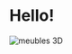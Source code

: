 <!DOCTYPE html>
<html lang="en">
<head>
    <meta charset="UTF-8">
    <meta name="viewport" content="width=device-width, initial-scale=1.0">
    <title>showroom</title>
</head>
<body>
    <h1>Hello!</h1>
<!-- Add an image -->
    <img src="C:\Users\GK-S\Desktop\new\meubles VR.jpg" alt="meubles 3D">
</body>
</html>
